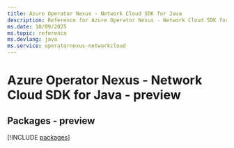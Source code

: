 ```yaml
---
title: Azure Operator Nexus - Network Cloud SDK for Java
description: Reference for Azure Operator Nexus - Network Cloud SDK for Java
ms.date: 10/09/2025
ms.topic: reference
ms.devlang: java
ms.service: operatornexus-networkcloud
---
```

# Azure Operator Nexus - Network Cloud SDK for Java - preview
## Packages - preview
[!INCLUDE [packages](operator-nexus---network-cloud-index.md)]
